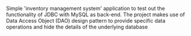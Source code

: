 Simple 'inventory management system' application to test out the functionality of JDBC with MySQL as back-end. The project makes use of Data Access Object (DAO) design pattern to provide specific data operations and hide the details of the underlying database
